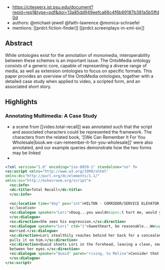 
- https://citeseerx.ist.psu.edu/document?repid=rep1&type=pdf&doi=13a85dd949eefca66c4f6b69187b381a5b5ffd0d
- authors: @michael-jewell @faith-lawrence @monica-schraefel
- mentions: [[prdct.fiction-finder]] [[prdct.screenplays-in-xml-six]]

## Abstract

While ontologies exist for the annotation of monomedia, interoperability between these schemes is an important issue. The OntoMedia ontology consists of a generic core, capable of representing a diverse range of media, as well as extension ontologies to focus on specific formats. This paper provides an overview of the OntoMedia ontologies, together with a detailed case study when applied to video, a scripted form, and an associated short story.

## Highlights

### Annotating Multimedia: A Case Study

-  a scene from [[video.total-recall]] was annotated such that the script and associated characters could be represented the framework. The characters from the related book, ‘[[We Can Remember It For You Wholesale|book.we-can-remember-it-for-you-wholesale]]’ were also annotated, and our example queries demonstrate how the two forms may be linked
-  

```xml
<?xml version="1.0" encoding="iso-8859-1" standalone="no" ?>
<sc:script xmlns="http://www.w3.org/1999/xhtml"
xmlns:dc="http://purl.org/dc/elements/1.1/"
xmlns:sc="http://mikesroom.org/script">
  <sc:info>
  <dc:title>Total Recall</dc:title>
  </sc:info>
  
  <sc:location time="day" pos="int">HILTON - CORRIDOR/SERVICE ELEVATOR - 6TH FL.</
  sc:location>
  <sc:dialogue speaker="Lori">Doug...you wouldn&apos;t hurt me, would you, honey?
  </sc:dialogue>
  <sc:direction>She sees his expression.</sc:direction>
  <sc:dialogue speaker="Lori" ctd="1">Sweetheart, be reasonable...We&apos;re
  married.</sc:dialogue>
  <sc:direction>Lori stealthily reaches behind her back for a concealed gun and
  pulls it on him.</sc:direction>
  <sc:direction>Quaid shoots Lori in the forehead, leaving a clean, small hole
  between her eyes.</sc:direction>
  <sc:dialogue speaker="Quaid" paren="rising, to Melina">Consider that a divorce.
  </sc:dialogue>
</sc:script>
```